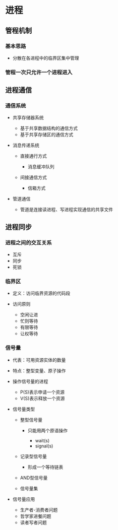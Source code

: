 # 进程

## 管程机制

### 基本思路

- 分散在各进程中的临界区集中管理

### 管程一次只允许一个进程进入

## 进程通信

### 通信系统

- 共享存储器系统

	- 基于共享数据结构的通信方式
	- 基于共享存储区的通信方式

- 消息传递系统

	- 直接通行方式

		- 消息缓冲队列

	- 间接通信方式

		- 信箱方式

- 管道通信

	- 管道是连接读进程、写进程实现通信的共享文件

## 进程同步

### 进程之间的交互关系

- 互斥
- 同步
- 死锁

### 临界区

- 定义：访问临界资源的代码段
- 访问原则

	- 空闲让进
	- 忙则等待
	- 有限等待
	- 让权等待

### 信号量

- 代表：可用资源实体的数量
- 特点：整型变量、原子操作
- 操作信号量的进程

	- P(S)表示申请一个资源
	- V(S)表示释放一个资源

- 信号量类型

	- 整型信号量

		- 只能用两个原语操作

			- wait(s)
			- signal(s)

	- 记录型信号量

		- 形成一个等待链表

	- AND型信号量
	- 信号量集

- 信号量应用

	- 生产者-消费者问题
	- 哲学家进餐问题
	- 读者写者问题

